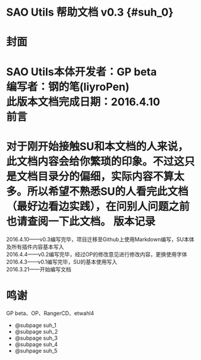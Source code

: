 # SAO Utils 帮助文档 v0.3 {#suh_0}
封面
====
SAO Utils本体开发者：GP beta<br>
编写者：钢的笔(liyroPen)<br>
此版本文档完成日期：2016.4.10<br>
前言
===
对于刚开始接触SU和本文档的人来说，此文档内容会给你繁琐的印象。不过这只是文档目录分的偏细，实际内容不算太多。所以希望不熟悉SU的人看完此文档（最好边看边实践），在问别人问题之前也请查阅一下此文档。
版本记录
===
2016.4.10——v0.3编写完毕，项目迁移至Github上使用Markdown编写，SU本体及所有插件内容基本写入<br>
2016.4.4——v0.2编写完毕，经过OP的修改意见进行修改内容，更换使用字体<br>
2016.4.3——v0.1编写完毕，SU的基本使用写入<br>
2016.3.21——开始编写文档<br>

鸣谢
===
GP beta、OP、RangerCD、etwahl4

- @subpage suh_1
- @subpage suh_2
- @subpage suh_3
- @subpage suh_4
- @suhpage suh_5
